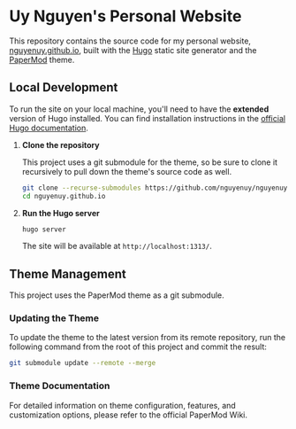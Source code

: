 # Uy Nguyen's Personal Website

This repository contains the source code for my personal website, [nguyenuy.github.io](https://nguyenuy.github.io/), built with the [Hugo](https://gohugo.io/) static site generator and the [PaperMod](https://github.com/adityatelange/hugo-PaperMod) theme.

## Local Development

To run the site on your local machine, you'll need to have the **extended** version of Hugo installed. You can find installation instructions in the [official Hugo documentation](https://gohugo.io/installation/).

1.  **Clone the repository**

    This project uses a git submodule for the theme, so be sure to clone it recursively to pull down the theme's source code as well.

    ```bash
    git clone --recurse-submodules https://github.com/nguyenuy/nguyenuy.github.io.git
    cd nguyenuy.github.io
    ```

2.  **Run the Hugo server**

    ```bash
    hugo server
    ```

    The site will be available at `http://localhost:1313/`.

## Theme Management

This project uses the PaperMod theme as a git submodule.

### Updating the Theme

To update the theme to the latest version from its remote repository, run the following command from the root of this project and commit the result:

```bash
git submodule update --remote --merge
```

### Theme Documentation

For detailed information on theme configuration, features, and customization options, please refer to the official PaperMod Wiki.